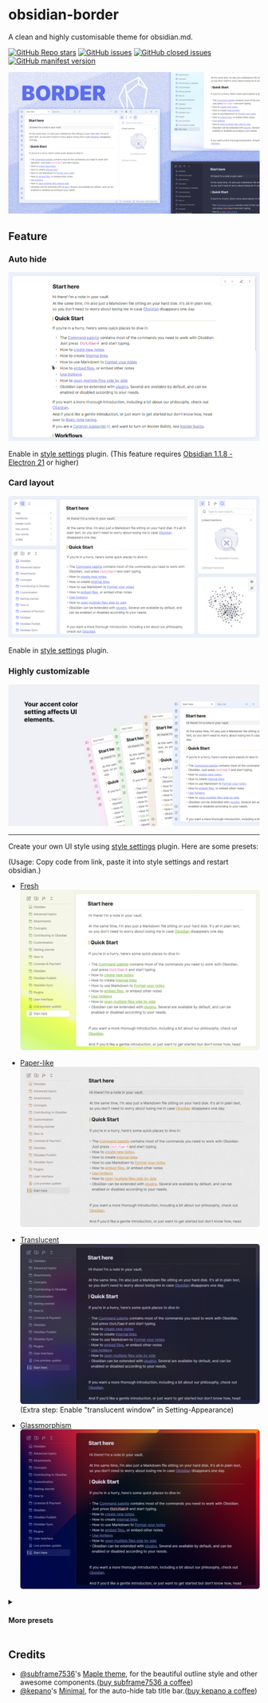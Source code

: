 # obsidian-border

A clean and highly customisable theme for obsidian.md.

[![GitHub Repo stars](https://img.shields.io/github/stars/Akifyss/obsidian-border?color=%23eac54f&style=flat-square)](https://github.com/Akifyss/obsidian-border/stargazers) [![GitHub issues](https://img.shields.io/github/issues/Akifyss/obsidian-border?color=%232da44e&style=flat-square)](https://github.com/Akifyss/obsidian-border/issues) [![GitHub closed issues](https://img.shields.io/github/issues-closed/Akifyss/obsidian-border?color=%238250df&style=flat-square)](https://github.com/Akifyss/obsidian-border/issues?q=is%3Aissue+is%3Aclosed) [![GitHub manifest version](https://img.shields.io/github/manifest-json/v/Akifyss/obsidian-border?style=flat-square)](https://github.com/Akifyss/obsidian-border)

![screenshot](cover-lg.png)

## Feature

### Auto hide

![screenshot](img/screenshot.gif)

Enable in [style settings](https://github.com/mgmeyers/obsidian-style-settings) plugin.
(This feature requires [Obsidian 1.1.8 - Electron 21](https://github.com/obsidianmd/obsidian-releases/releases/tag/v1.1.8-E21) or higher)

### Card layout

![screenshot](img/card.png)

Enable in [style settings](https://github.com/mgmeyers/obsidian-style-settings) plugin.

### Highly customizable

![screenshot](img/screenshot-1.png)

---

Create your own UI style using [style settings](https://github.com/mgmeyers/obsidian-style-settings) plugin. Here are some presets:

(Usage: Copy code from link, paste it into style settings and restart obsidian.)

+ [Fresh](https://github.com/Akifyss/obsidian-border/blob/main/presets/Fresh.json)
![screenshot](img/Fresh.png)

+ [Paper-like](https://github.com/Akifyss/obsidian-border/blob/main/presets/Paper-like.json)
![screenshot](img/paper.png)

+ [Translucent](https://github.com/Akifyss/obsidian-border/blob/main/presets/Translucent.json)
![screenshot](img/Translucent.png)
(Extra step: Enable "translucent window" in Setting-Appearance)

+ [Glassmorphism](https://github.com/Akifyss/obsidian-border/blob/main/presets/Glassmorphism.json)
![screenshot](img/Glass.png)

<details>
<summary><h4>More presets</h4></summary>
<ul>
<li>WIP...</li>
</ul>
</details>

## Credits

+ [@subframe7536](https://github.com/subframe7536)'s [Maple theme](https://github.com/subframe7536/obsidian-theme-maple), for the beautiful outline style and other awesome components.([buy subframe7536 a coffee](https://www.buymeacoffee.com/subframe753))
+ [@kepano](https://github.com/kepano)'s [Minimal](https://github.com/kepano/obsidian-minimal), for the auto-hide tab title bar.([buy kepano a coffee](https://www.buymeacoffee.com/kepano))
